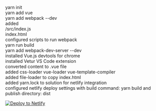 yarn init  
yarn add vue  
yarn add webpack --dev  
added  
/src/index.js  
index.html  
configured scripts to run webpack  
yarn run build  
yarn add webpack-dev-server --dev  
installed Vue.js devtools for chrome  
installed Vetur VS Code extension  
converted content to .vue file  
added css-loader vue-loader vue-template-compiler  
added file-loader to copy index.html  
added yarn.lock to solution for netlify integration  
configured netlify deploy settings with build command: yarn build and publish directory: dist  

<!-- Markdown snippet -->
[![Deploy to Netlify](https://www.netlify.com/img/deploy/button.svg)](https://app.netlify.com/start/deploy?repository=https://github.com/Isaiasg/vue-webpack-minimal)  

